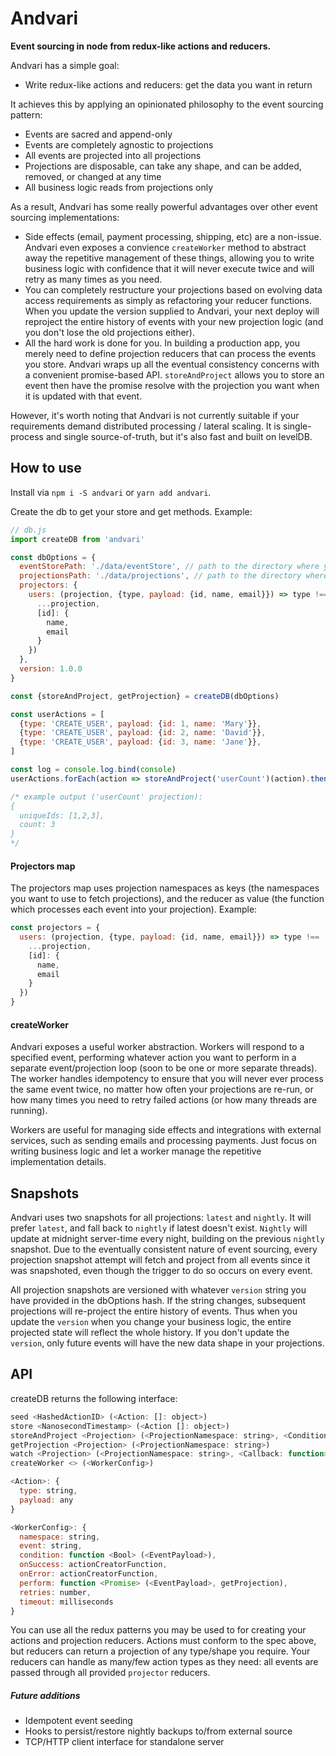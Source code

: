 # Andvari

**Event sourcing in node from redux-like actions and reducers.**

Andvari has a simple goal: 

- Write redux-like actions and reducers: get the data you want in return

It achieves this by applying an opinionated philosophy to the event sourcing pattern:

- Events are sacred and append-only
- Events are completely agnostic to projections
- All events are projected into all projections
- Projections are disposable, can take any shape, and can be added, removed, or changed at any time
- All business logic reads from projections only

As a result, Andvari has some really powerful advantages over other event sourcing implementations: 

- Side effects (email, payment processing, shipping, etc) are a non-issue. Andvari even exposes a convience `createWorker` method to abstract away the repetitive management of these things, allowing you to write business logic with confidence that it will never execute twice and will retry as many times as you need. 
- You can completely restructure your projections based on evolving data access requirements as simply as refactoring your reducer functions. When you update the version supplied to Andvari, your next deploy will reproject the entire history of events with your new projection logic (and you don't lose the old projections either).
- All the hard work is done for you. In building a production app, you merely need to define projection reducers that can process the events you store. Andvari wraps up all the eventual consistency concerns with a convenient promise-based API. `storeAndProject` allows you to store an event then have the promise resolve with the projection you want when it is updated with that event. 

However, it's worth noting that Andvari is not currently suitable if your requirements demand distributed processing / lateral scaling. It is single-process and single source-of-truth, but it's also fast and built on levelDB. 

## How to use

Install via `npm i -S andvari` or `yarn add andvari`.

Create the db to get your store and get methods. Example: 

```js
// db.js
import createDB from 'andvari'

const dbOptions = {
  eventStorePath: './data/eventStore', // path to the directory where your events data will be persisted
  projectionsPath: './data/projections', // path to the directory where your projections data will be persisted
  projectors: {
    users: (projection, {type, payload: {id, name, email}}) => type !== 'CREATE_USER' ? projection : ({
      ...projection,
      [id]: {
        name, 
        email
      }
    })
  },
  version: 1.0.0
}

const {storeAndProject, getProjection} = createDB(dbOptions)

const userActions = [
  {type: 'CREATE_USER', payload: {id: 1, name: 'Mary'}},
  {type: 'CREATE_USER', payload: {id: 2, name: 'David'}},
  {type: 'CREATE_USER', payload: {id: 3, name: 'Jane'}},
]

const log = console.log.bind(console)
userActions.forEach(action => storeAndProject('userCount')(action).then(log))

/* example output ('userCount' projection):
{
  uniqueIds: [1,2,3],
  count: 3
}
*/
```

#### Projectors map
The projectors map uses projection namespaces as keys (the namespaces you want to use to fetch projections), and the reducer as value (the function which processes each event into your projection). Example: 

```js
const projectors = {
  users: (projection, {type, payload: {id, name, email}}) => type !== 'CREATE_USER' ? projection : ({
    ...projection,
    [id]: {
      name, 
      email
    }
  })
}
```

#### createWorker
Andvari exposes a useful worker abstraction. Workers will respond to a specified event, performing whatever action you want to perform in a separate event/projection loop (soon to be one or more separate threads). The worker handles idempotency to ensure that you will never ever process the same event twice, no matter how often your projections are re-run, or how many times you need to retry failed actions (or how many threads are running). 

Workers are useful for managing side effects and integrations with external services, such as sending emails and processing payments. Just focus on writing business logic and let a worker manage the repetitive implementation details. 

## Snapshots

Andvari uses two snapshots for all projections: `latest` and `nightly`. It will prefer `latest`, and fall back to `nightly` if latest doesn't exist. `Nightly` will update at midnight server-time every night, building on the previous `nightly` snapshot. Due to the eventually consistent nature of event sourcing, every projection snapshot attempt will fetch and project from all events since it was snapshoted, even though the trigger to do so occurs on every event. 

All projection snapshots are versioned with whatever `version` string you have provided in the dbOptions hash. If the string changes, subsequent projections will re-project the entire history of events. Thus when you update the `version` when you change your business logic, the entire projected state will reflect the whole history. If you don't update the `version`, only future events will have the new data shape in your projections. 

## API
createDB returns the following interface: 

```js
seed <HashedActionID> (<Action: []: object>)
store <NanosecondTimestamp> (<Action []: object>)
storeAndProject <Projection> (<ProjectionNamespace: string>, <Condition: function>)(<Action []: object>)
getProjection <Projection> (<ProjectionNamespace: string>)
watch <Projection> (<ProjectionNamespace: string>, <Callback: function>)
createWorker <> (<WorkerConfig>)

<Action>: {
  type: string,
  payload: any
}

<WorkerConfig>: {
  namespace: string,
  event: string,
  condition: function <Bool> (<EventPayload>),
  onSuccess: actionCreatorFunction,
  onError: actionCreatorFunction,
  perform: function <Promise> (<EventPayload>, getProjection),
  retries: number, 
  timeout: milliseconds
}
```

You can use all the redux patterns you may be used to for creating your actions and projection reducers. Actions must conform to the spec above, but reducers can return a projection of any type/shape you require. Your reducers can handle as many/few action types as they need: all events are passed through all provided `projector` reducers. 

##### Future additions

- Idempotent event seeding
- Hooks to persist/restore nightly backups to/from external source
- TCP/HTTP client interface for standalone server
